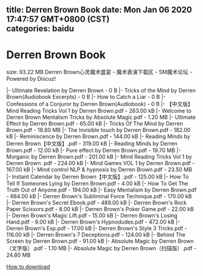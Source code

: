 
title: Derren Brown Book
date: Mon Jan 06 2020 17:47:57 GMT+0800 (CST)    
categories: baidu
---

# Derren Brown Book
size: 93.22 MB
 Derren Brown心灵魔术盛宴 - 魔术表演下载区 - SM魔术论坛 - Powered by Discuz!
 
|- Ultimate Revelation by Derren Brown - 0 B
|- Tricks of the Mind by Derren Brown(Audiobook Excerpts) - 0 B
|- How to Catch a Liar - 0 B
|- Confessions of a Conjuror by Derren Brown(Audiobook) - 0 B
|- 【中文版】Mind Reading Tricks Vol 1 by Derren Brown.pdf - 263.00 kB
|- Welcome to Derren Brown Mentalism Tricks by Absolute Magic.pdf - 1.20 MB
|- Ultimate Effect by Derren Brown.pdf - 65.00 kB
|- Tricks Of The Mind by Derren Brown.pdf - 18.80 MB
|- The Invisible touch by Derren Brown.pdf - 182.00 kB
|- Reminiscence by Derren Brown.pdf - 144.00 kB
|- Reading Minds by Derren Brown【中文版】.pdf - 319.00 kB
|- Reading Minds by Derren Brown.pdf - 12.00 kB
|- Pure effect by Derren Brown.pdf - 19.70 MB
|- Morganic by Derren Brown.pdf - 201.00 kB
|- Mind Reading Tricks Vol 1 by Derren Brown .pdf - 224.00 kB
|- Mind Games VOL 1 by Derren Brown.pdf - 167.00 kB
|- Mind control NLP & hypnosis by Derren Brown.pdf - 23.50 MB
|- Instant Calendar by Derren Brown【中文版】.pdf - 125.00 kB
|- How To Tell If Someones Lying by Derren Brown.pdf - 4.00 kB
|- How To Get The Truth Out of Anyone.pdf - 194.00 kB
|- Easy Mentalism by Derren Brown.pdf - 684.00 kB
|- Derren Brown's Subliminal Force Technique.pdf - 170.00 kB
|- Derren Brown's Secret Ebook.pdf - 489.00 kB
|- Derren Brown's Rock Paper Scissors.pdf - 8.00 kB
|- Derren Brown's Poker Game.pdf - 22.00 kB
|- Derren Brown's Magic Lift.pdf - 15.00 kB
|- Derren Brown's Losing Hand.pdf - 9.00 kB
|- Derren Brown's Hypnodudes.pdf - 472.00 kB
|- Derren Brown's Esp.pdf - 17.00 kB
|- Derren Brown's  Style 3 Tricks.pdf - 116.00 kB
|- Derren Brown's  7 Deceptions.pdf - 124.00 kB
|- Behind The Screen by Derren Brown.pdf - 91.00 kB
|- Absolute Magic by Derren Brown（文字版）.pdf - 1.10 MB
|- Absolute Magic by Derren Brown（扫描版）.pdf - 24.80 MB

[How to download](https://bpcam.bemobtrk.com/go/2ceec3aa-1ca2-46d6-b9ff-aaa5c184517c?jno=3448)